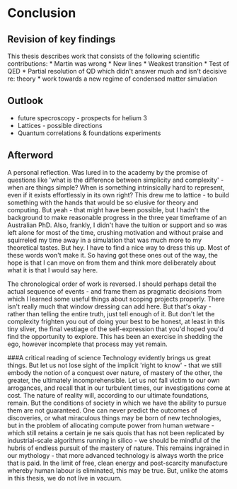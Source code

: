 # Conclusion	
## Revision of key findings		

This thesis describes work that consists of the following scientific contributions:
	* Martin was wrong
	* New lines
	* Weakest transition
	* Test of QED
	* Partial resolution of QD which didn't answer much and isn't decisive re: theory
	* work towards a new regime of condensed matter simulation

## Outlook	
* future specroscopy - prospects for helium 3
* Lattices - possible directions
* Quantum correlations & foundations experiments

## Afterword
A personal reflection.
Was lured in to the academy by the promise of questions like 'what is the difference between simplicity and complexity' - when are things simple? When is something intrinsically hard to represent, even if it exists effortlessly in its own right? This drew me to lattice - to build something with the hands that would be so elusive for theory and computing. But yeah - that might have been possible, but I hadn't the background to make reasonable progress in the three year timeframe of an Australian PhD. Also, frankly, I didn't have the tuition or support and so was left alone for most of the time, crushing motivation and without praise and squirreled my time away in a simulation that was much more to my theoretical tastes. But hey. I have to find a nice way to dress this up. Most of these words won't make it. So having got these ones out of the way, the hope is that I can move on from them and think more deliberately about what it is that I would say here. 

The chronological order of work is reversed. I should perhaps detail the actual sequence of events - and frame them as pragmatic decisions from which I learned some useful things about scoping projects properly. There isn't really much that window dressing can add here. But that's okay - rather than telling the entire truth, just tell enough of it. But don't let the complexity frighten you out of doing your best to be honest, at least in this tiny sliver, the final vestiage of the self-expression that you'd hoped you'd find the opportunity to explore. This has been an exercise in shedding the ego, however incomplete that process may yet remain. 

###A critical reading of science
Technology evidently brings us great things. But let us not lose sight of the implicit 'right to know' - that we still embody the notion of a conquest over nature, of mastery of the other, the greater, the ultimately incomprehensible. Let us not fall victim to our own arrogances, and recall that in our turbulent times, our investigations come at cost. The nature of reality will, according to our ultimate foundations, remain. But the conditions of society in which we have the ability to pursue them are not guaranteed. One can never predict the outcomes of discoveries, or what miraculous things may be born of new technologies, but in the problem of allocating compute power from human wetware - which still retains a certain je ne sais quois that has not been replicated by industrial-scale algorithms running in silico - we should be mindful of the hubris of endless pursuit of the mastery of nature. This remains ingrained in our mythology - that more advanced technology is always worth the price that is paid. In the limit of free, clean energy and post-scarcity manufacture whereby human labour is eliminated, this may be true. But, unlike the atoms in this thesis, we do not live in vacuum. 